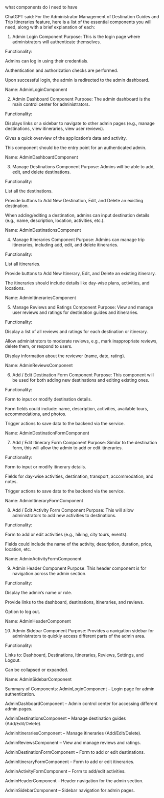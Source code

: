 what components do i need to have

ChatGPT said:
For the Administrator Management of Destination Guides and Trip Itineraries feature, here is a list of the essential components you will need, along with a brief explanation of each:

1. Admin Login Component
Purpose: This is the login page where administrators will authenticate themselves.

Functionality:

Admins can log in using their credentials.

Authentication and authorization checks are performed.

Upon successful login, the admin is redirected to the admin dashboard.

Name: AdminLoginComponent

2. Admin Dashboard Component
Purpose: The admin dashboard is the main control center for administrators.

Functionality:

Displays links or a sidebar to navigate to other admin pages (e.g., manage destinations, view itineraries, view user reviews).

Gives a quick overview of the application’s data and activity.

This component should be the entry point for an authenticated admin.

Name: AdminDashboardComponent

3. Manage Destinations Component
Purpose: Admins will be able to add, edit, and delete destinations.

Functionality:

List all the destinations.

Provide buttons to Add New Destination, Edit, and Delete an existing destination.

When adding/editing a destination, admins can input destination details (e.g., name, description, location, activities, etc.).

Name: AdminDestinationsComponent

4. Manage Itineraries Component
Purpose: Admins can manage trip itineraries, including add, edit, and delete itineraries.

Functionality:

List all itineraries.

Provide buttons to Add New Itinerary, Edit, and Delete an existing itinerary.

The itineraries should include details like day-wise plans, activities, and locations.

Name: AdminItinerariesComponent

5. Manage Reviews and Ratings Component
Purpose: View and manage user reviews and ratings for destination guides and itineraries.

Functionality:

Display a list of all reviews and ratings for each destination or itinerary.

Allow administrators to moderate reviews, e.g., mark inappropriate reviews, delete them, or respond to users.

Display information about the reviewer (name, date, rating).

Name: AdminReviewsComponent

6. Add / Edit Destination Form Component
Purpose: This component will be used for both adding new destinations and editing existing ones.

Functionality:

Form to input or modify destination details.

Form fields could include: name, description, activities, available tours, accommodations, and photos.

Trigger actions to save data to the backend via the service.

Name: AdminDestinationFormComponent

7. Add / Edit Itinerary Form Component
Purpose: Similar to the destination form, this will allow the admin to add or edit itineraries.

Functionality:

Form to input or modify itinerary details.

Fields for day-wise activities, destination, transport, accommodation, and notes.

Trigger actions to save data to the backend via the service.

Name: AdminItineraryFormComponent

8. Add / Edit Activity Form Component
Purpose: This will allow administrators to add new activities to destinations.

Functionality:

Form to add or edit activities (e.g., hiking, city tours, events).

Fields could include the name of the activity, description, duration, price, location, etc.

Name: AdminActivityFormComponent

9. Admin Header Component
Purpose: This header component is for navigation across the admin section.

Functionality:

Display the admin’s name or role.

Provide links to the dashboard, destinations, itineraries, and reviews.

Option to log out.

Name: AdminHeaderComponent

10. Admin Sidebar Component
Purpose: Provides a navigation sidebar for administrators to quickly access different parts of the admin area.

Functionality:

Links to: Dashboard, Destinations, Itineraries, Reviews, Settings, and Logout.

Can be collapsed or expanded.

Name: AdminSidebarComponent

Summary of Components:
AdminLoginComponent – Login page for admin authentication.

AdminDashboardComponent – Admin control center for accessing different admin pages.

AdminDestinationsComponent – Manage destination guides (Add/Edit/Delete).

AdminItinerariesComponent – Manage itineraries (Add/Edit/Delete).

AdminReviewsComponent – View and manage reviews and ratings.

AdminDestinationFormComponent – Form to add or edit destinations.

AdminItineraryFormComponent – Form to add or edit itineraries.

AdminActivityFormComponent – Form to add/edit activities.

AdminHeaderComponent – Header navigation for the admin section.

AdminSidebarComponent – Sidebar navigation for admin pages.
